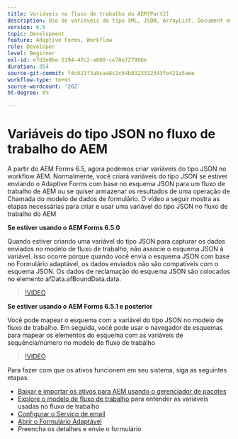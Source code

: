 ```yaml
---
title: Variáveis no fluxo de trabalho do AEM[Part2]
description: Uso de variáveis do tipo XML, JSON, ArrayList, Document em um workflow AEM
version: 6.5
topic: Development
feature: Adaptive Forms, Workflow
role: Developer
level: Beginner
exl-id: e7d3e0be-5194-47c2-a668-ce78e727986e
duration: 354
source-git-commit: f4c621f3a9caa8c2c64b8323312343fe421a5aee
workflow-type: tm+mt
source-wordcount: '262'
ht-degree: 0%

---
```


# Variáveis do tipo JSON no fluxo de trabalho do AEM

A partir do AEM Forms 6.5, agora podemos criar variáveis do tipo JSON no workflow AEM. Normalmente, você criará variáveis do tipo JSON se estiver enviando o Adaptive Forms com base no esquema JSON para um fluxo de trabalho de AEM ou se quiser armazenar os resultados de uma operação de Chamada do modelo de dados de formulário. O vídeo a seguir mostra as etapas necessárias para criar e usar uma variável do tipo JSON no fluxo de trabalho do AEM

**Se estiver usando o AEM Forms 6.5.0**

Quando estiver criando uma variável do tipo JSON para capturar os dados enviados no modelo de fluxo de trabalho, não associe o esquema JSON à variável. Isso ocorre porque quando você envia o esquema JSON com base no Formulário adaptável, os dados enviados não são compatíveis com o esquema JSON. Os dados de reclamação do esquema JSON são colocados no elemento afData.afBoundData.data.

>[!VIDEO](https://video.tv.adobe.com/v/26444?quality=12&learn=on)


**Se estiver usando o AEM Forms 6.5.1 e posterior**

Você pode mapear o esquema com a variável do tipo JSON no modelo de fluxo de trabalho. Em seguida, você pode usar o navegador de esquemas para mapear os elementos do esquema com as variáveis de sequência/número no modelo de fluxo de trabalho

>[!VIDEO](https://video.tv.adobe.com/v/28097?quality=12&learn=on)

Para fazer com que os ativos funcionem em seu sistema, siga as seguintes etapas:

* [Baixar e importar os ativos para AEM usando o gerenciador de pacotes](assets/jsonandstringvariable.zip)
* [Explore o modelo de fluxo de trabalho](http://localhost:4502/editor.html/conf/global/settings/workflow/models/jsonvariable.html) para entender as variáveis usadas no fluxo de trabalho
* [Configurar o Serviço de email](https://helpx.adobe.com/experience-manager/6-5/sites/administering/using/notification.html#ConfiguringtheMailService)
* [Abrir o Formulário Adaptável](http://localhost:4502/content/dam/formsanddocuments/afbasedonjson/jcr:content?wcmmode=disabled)
* Preencha os detalhes e envie o formulário
